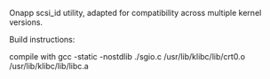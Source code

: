 Onapp scsi_id utility, adapted for compatibility across multiple kernel versions.

Build instructions:

compile with gcc -static -nostdlib ./sgio.c /usr/lib/klibc/lib/crt0.o /usr/lib/klibc/lib/libc.a
